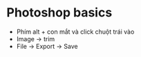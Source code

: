 # Photoshop basics

- Phím alt + con mắt và click chuột trái vào
- Image -> trim
- File -> Export -> Save 